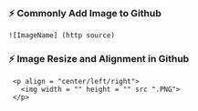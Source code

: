 ### :zap: Commonly Add Image to Github

```github
![ImageName] (http source)
```


### :zap: Image Resize and Alignment in Github

```Github
 <p align = "center/left/right">
   <img width = "" height = "" src ".PNG">
 </p>
```

